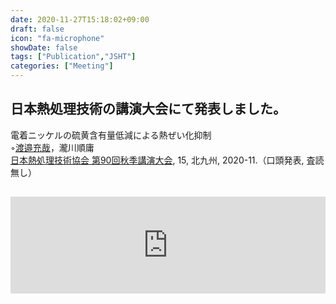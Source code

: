 ```yaml
---
date: 2020-11-27T15:18:02+09:00
draft: false
icon: "fa-microphone"
showDate: false
tags: ["Publication","JSHT"]
categories: ["Meeting"]
---
```


## 日本熱処理技術の講演大会にて発表しました。

電着ニッケルの硫黄含有量低減による熱ぜい化抑制  
    ◦<u>渡邉充哉</u>，瀧川順庸  
    [日本熱処理技術協会 第90回秋季講演大会](http://www.jsht.or.jp/meet/), 15, 北九州, 2020-11.（口頭発表, 査読無し）

<iframe class="hatenablogcard" style="width:100%;height:155px;margin:15px 0;max-width:680px;" title="講演大会情報 – 一般社団法人　日本熱処理技術協会" src="https://hatenablog-parts.com/embed?url=https://jsht.or.jp/meet/" frameborder="0" scrolling="no"></iframe>